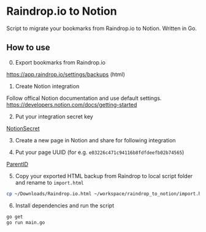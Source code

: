 # Raindrop.io to Notion

Script to migrate your bookmarks from Raindrop.io to Notion. Written in Go.

## How to use

0. Export bookmarks from Raindrop.io

https://app.raindrop.io/settings/backups (html)

1. Create Notion integration

Follow offical Notion documentation and use default settings.
https://developers.notion.com/docs/getting-started

2. Put your integration secret key

[NotionSecret](https://github.com/kirillshevch/raindrop_to_notion/blob/master/main.go#L14)

3. Create a new page in Notion and share for following integration

4. Put your page UUID (for e.g. `e03226c471c94116b8fdfdeefb02b74565`)

[ParentID](https://github.com/kirillshevch/raindrop_to_notion/blob/master/main.go#L13)

5. Copy your exported HTML backup from Raindrop to local script folder and rename to `import.html`

```sh
cp ~/Downloads/Raindrop.io.html ~/workspace/raindrop_to_notion/import.html
```

6. Install dependencies and run the script

```sh
go get
go run main.go
```